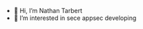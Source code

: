 - 👋 Hi, I’m Nathan Tarbert
- 👀 I’m interested in sece appsec developing

<!---
NathanTarbertSnyk/NathanTarbertSnyk is a ✨ special ✨ repository because its `README.md` (this file) appears on your GitHub profile.
You can click the Preview link to take a look at your changes.
--->
